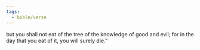 ```yaml
---
tags:
  - bible/verse
---
```

but you shall not eat of the tree of the knowledge of good and evil; for in the day that you eat of it, you will surely die.”